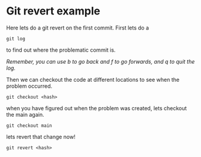 # Git revert example

Here lets do a git revert on the first commit. First lets do a

    git log

to find out where the problematic commit is.  

<i>Remember, you can use b to go back and f to go forwards, and q to quit the log.</i>

Then we can checkout the code at different locations to see when the problem occurred.

    git checkout <hash>

when you have figured out when the problem was created, lets checkout the main again.

    git checkout main

lets revert that change now!

    git revert <hash>